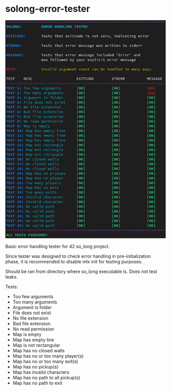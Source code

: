 # solong-error-tester

![example](example.png)

Basic error handling tester for 42 so_long project.

Since tester was designed to check error handling in pre-initialization phase, it is recommended to disable mlx init for testing purposes.

Should be ran from directory where so_long executable is. Does not test leaks. 

Tests:

- Too few arguments
- Too many arguments
- Argument is folder
- File does not exist
- No file extension
- Bad file extension
- No read permission
- Map is empty
- Map has empty line
- Map is not rectangular
- Map has no closed walls
- Map has no or too many player(s)
- Map has no or too many exit(s)
- Map has no pickup(s)
- Map has invalid characters
- Map has no path to all pickup(s)
- Map has no path to exit
